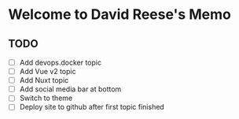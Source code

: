 # Welcome to David Reese's Memo

## TODO

* [ ] Add devops.docker topic
* [ ] Add Vue v2 topic
* [ ] Add Nuxt topic
* [ ] Add social media bar at bottom
* [ ] Switch to theme
* [ ] Deploy site to github after first topic finished
